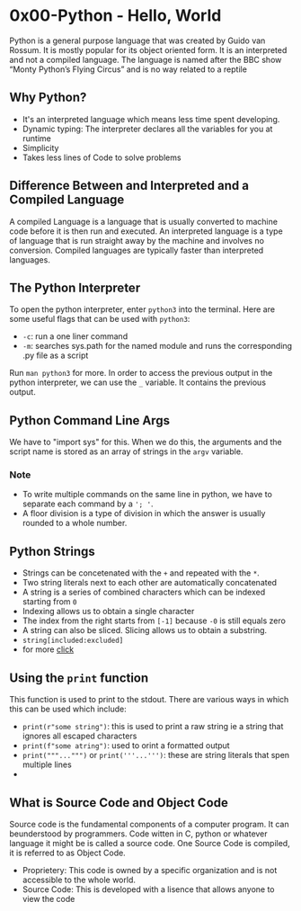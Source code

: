 # 0x00-Python - Hello, World
Python is a general purpose language that was created by Guido van Rossum. It is mostly popular for its object oriented form. It is an interpreted and not a compiled language. The language is named after the BBC show “Monty Python’s Flying Circus” and is no way related to a reptile

## Why Python?
* It's an interpreted language which means less time spent developing.
* Dynamic typing: The interpreter declares all the variables for you at runtime
* Simplicity
* Takes less lines of Code to solve problems

## Difference Between and Interpreted and a Compiled Language
A compiled Language is a language that is usually converted to machine code before it is then run and executed. An interpreted language is a type of language that is run straight away by the machine and involves no conversion. Compiled languages are typically faster than interpreted languages.

## The Python Interpreter
To open the python interpreter, enter `python3` into the terminal. Here are some useful flags that can be used with `python3`:
* `-c`: run a one liner command
* `-m`: searches sys.path  for the named module and runs the corresponding .py file as a script

Run `man python3` for more.
In order to access the previous output in the python interpreter, we can use the `_` variable. It contains the previous output.

## Python Command Line Args
We have to "import sys" for this. When we do this, the arguments and the script name is stored as an array of strings in the `argv` variable.

### Note
* To write multiple commands on the same line in python, we have to separate each command by a `'; '`.
* A floor division is a type of division in which the answer is usually rounded to a whole number.

## Python Strings
* Strings can be concetenated with the `+` and repeated with the `*`.
* Two string literals next to each other are automatically concatenated
* A string is a series of combined characters which can be indexed starting from `0`
* Indexing allows us to obtain a single character
* The index from the right starts from `[-1]` because `-0` is still equals zero
* A string can also be sliced. Slicing allows us to obtain a substring.
* `string[included:excluded]`
* for more [click](https://realpython.com/python-f-strings/)

## Using the `print` function
This function is used to print to the stdout. There are various ways in which this can be used which include:
* `print(r"some string")`: this is used to print a raw string ie a string that ignores all escaped characters
* `print(f"some atring")`: used to orint a formatted output
* `print("""...""")` or `print('''...''')`: these are string literals that spen multiple lines
* 
  
## What is Source Code and Object Code
Source code is the fundamental components of a computer program. It can beunderstood by programmers. Code witten in C, python or whatever language it might be is called a source code. One Source Code is compiled, it is referred to as Object Code.
* Proprietery: This code is owned by a specific organization and is not accessible to the whole world. 
* Source Code: This is developed with a lisence that allows anyone to view the code 
